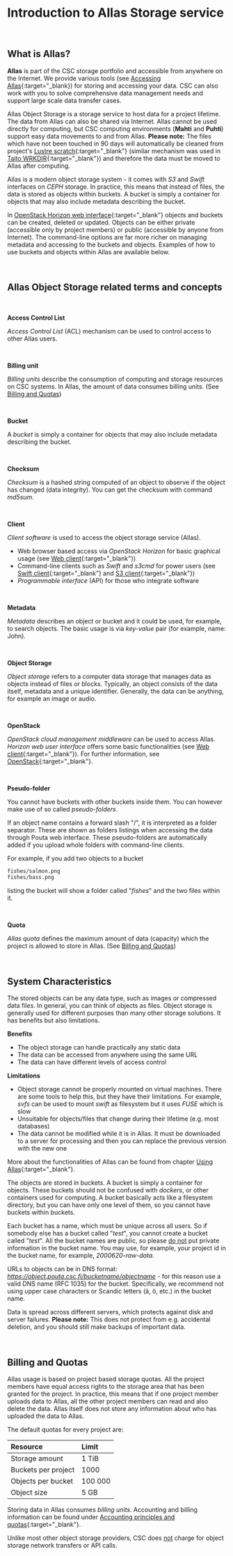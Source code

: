 
# Introduction to Allas Storage service

&nbsp;


## What is Allas?

**Allas** is part of the CSC storage portfolio and accessible from anywhere on the Internet. We provide various tools (see [Accessing Allas](./accessing_allas.md){:target="_blank}) for storing and accessing your data. CSC can also work with you to solve comprehensive data management needs and support large scale data transfer cases.

Allas Object Storage is a storage service to host data for a project lifetime. The data from Allas can also be shared via Internet. Allas cannot be used directly for computing, but CSC computing environments (**Mahti** and **Puhti**) support easy data movements to and from Allas. **Please note:** The files which have not been touched in 90 days will automatically be cleaned from project's [Lustre scratch](../../computing/disk-environment.md){:target="_blank"} (similar mechanism was used in [Taito WRKDIR](https://research.csc.fi/taito-disk-environment#1.5.2){:target="_blank"}) and therefore the data must be moved to Allas after computing.

Allas is a modern object storage system - it comes with _S3_ and _Swift_ interfaces on _CEPH_ storage. In practice, this means that instead of files, the data is stored as objects within buckets. A bucket is simply a container for objects that may also include metadata describing the bucket. 

In [OpenStack Horizon web interface](./using_allas/web_client.md){:target="_blank"} objects and buckets can be created, deleted or updated. Objects can be either private (accessible only by project members) or public (accessible by anyone from Internet). The command-line options are far more richer on managing metadata and accessing to the buckets and objects. Examples of how to use buckets and objects within Allas are available below.

&nbsp;


## Allas Object Storage related terms and concepts  

&nbsp;

**Access Control List**

_Access Control List_ (ACL) mechanism can be used to control access to other Allas users.

&nbsp;


**Billing unit**

_Billing units_ describe the consumption of computing and storage resources on CSC systems. 
In Allas, the amount of data consumes billing units.
(See [Billing and Quotas](#billing-and-quotas))

&nbsp;


**Bucket**

A _bucket_ is simply a container for objects that may also include metadata describing the bucket.

&nbsp;

<a id="checksum"></a>

**Checksum**

_Checksum_ is a hashed string computed of an object to observe if the object has changed (data integrity). 
You can get the checksum with command _md5sum_.

&nbsp;


**Client**

_Client software_ is used to access the object storage service (Allas).

 * Web browser based access via _OpenStack Horizon_ for basic graphical usage (see [Web client](./using_allas/web_client.md){:target="_blank"})
 * Command-line clients such as _Swift_ and _s3cmd_ for power users (see [Swift client](./using_allas/swift_client.md){:target="_blank"} and [S3 client](./using_allas/s3_client.md){:target="_blank"})
 * _Programmable interface_ (API) for those who integrate software

&nbsp;


**Metadata**

_Metadata_ describes an object or bucket and it could be used, for example, to search objects. 
The basic usage is via _key-value_ pair (for example, name: John).

&nbsp;


**Object Storage**

_Object storage_ refers to a computer data storage that manages data as objects instead of files or blocks. Typically, an object consists of the data itself, metadata and a unique identifier. Generally, the data can be anything, for example an image or audio.

&nbsp;


**OpenStack**

_OpenStack cloud management middleware_ can be used to access Allas.
_Horizon web user interface_ offers some basic functionalities (see [Web client](./using_allas/web_client.md){:target="_blank"}).
For further information, see [OpenStack](https://www.openstack.org/){:target="_blank"}.

&nbsp;


**Pseudo-folder**

You cannot have buckets with other buckets inside them. You can however make use of so called _pseudo-folders_.

If an object name contains a forward slash "/", it is interpreted as a folder separator. These are shown as folders listings when accessing the data through Pouta web interface. These pseudo-folders are automatically added if you upload whole folders with command-line clients.

For example, if you add two objects to a bucket
```bash
fishes/salmon.png
fishes/bass.png
```
listing the bucket will show a folder called "_fishes_" and the two files within it.

&nbsp;


**Quota**

_Allas quota_ defines the maximum amount of data (capacity) which the project is allowed to store in Allas. 
(See [Billing and Quotas](#billing-and-quotas))

&nbsp;


## System Characteristics


The stored objects can be any data type, such as images or compressed data files. In general, you can think of objects as files. Object storage is generally used for different purposes than many other storage solutions. It has benefits but also limitations.

**Benefits**

 * The object storage can handle practically any static data
 * The data can be accessed from anywhere using the same URL
 * The data can have different levels of access control


**Limitations**

 * Object storage cannot be properly mounted on virtual machines. There are some tools to help this, but they have their limitations. For example, _svfs_ can be used to mount _swift_ as filesystem but it uses _FUSE_ which is slow
 * Unsuitable for objects/files that change during their lifetime (e.g. most databases)
 * The data cannot be modified while it is in Allas. It must be downloaded to a server for processing and then you can replace the previous version with the new one

More about the functionalities of Allas can be found from chapter [Using Allas](./using_allas/common_use_cases.md){:target="_blank"}.

The objects are stored in buckets. A bucket is simply a container for objects. These buckets should not be confused with _dockers_, or other containers used for computing. A bucket basically acts like a filesystem directory, but you can have only one level of them, so you cannot have buckets within buckets.

Each bucket has a name, which must be unique across all users. So if somebody else has a bucket called "_test_", you cannot create a bucket called "_test_". All the bucket names are public, so please <u>do not</u> put private information in the bucket name. You may use, for example, your project id in the bucket name, for example, _2000620-raw-data_.

URLs to objects can be in DNS format: _https://object.pouta.csc.fi/bucketname/objectname_ - for this reason use a valid DNS name (RFC 1035) for the bucket. Specifically, we recommend not using upper case characters or Scandic letters (&auml;, &ouml;, etc.) in the bucket name.

Data is spread across different servers, which protects against disk and server failures. **Please note:** This does not protect from e.g. accidental deletion, and you should still make backups of important data.

&nbsp;


## Billing and Quotas

Allas usage is based on project based storage quotas. All the project members have equal access rights to the storage area that has been granted for the project. In practice, this means that if one project member uploads data to Allas, all the other project members can read and also delete the data. Allas itself does not store any information about who has uploaded the data to Allas.

The default quotas for every project are:

| Resource | Limit |
| :-------- |:------- |
| Storage amount | 1 TiB |
| Buckets per project | 1000 |
| Objects per bucket | 100 000 |
| Object size | 5 GB |


Storing data in Allas consumes _billing units_. Accounting and billing information can be found under [Accounting principles and quotas](https://research.csc.fi/pouta-accounting){:target="_blank"}.

Unlike most other object storage providers, CSC does <u>not</u> charge for object storage network transfers or API calls.

&nbsp;
